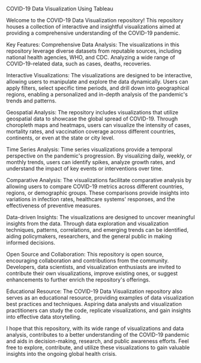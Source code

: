 COVID-19 Data Visualization Using Tableau

Welcome to the COVID-19 Data Visualization repository! This repository houses a collection of interactive and insightful visualizations aimed at providing a comprehensive understanding of the COVID-19 pandemic.

Key Features:
Comprehensive Data Analysis: The visualizations in this repository leverage diverse datasets from reputable sources, including national health agencies, WHO, and CDC. Analyzing a wide range of COVID-19-related data, such as cases, deaths, recoveries.

Interactive Visualizations: The visualizations are designed to be interactive, allowing users to manipulate and explore the data dynamically. Users can apply filters, select specific time periods, and drill down into geographical regions, enabling a personalized and in-depth analysis of the pandemic's trends and patterns.

Geospatial Analysis: The repository includes visualizations that utilize geospatial data to showcase the global spread of COVID-19. Through choropleth maps and heatmaps, users can visualize the intensity of cases, mortality rates, and vaccination coverage across different countries, continents, or even at the state or city level.

Time Series Analysis: Time series visualizations provide a temporal perspective on the pandemic's progression. By visualizing daily, weekly, or monthly trends, users can identify spikes, analyze growth rates, and understand the impact of key events or interventions over time.

Comparative Analysis: The visualizations facilitate comparative analysis by allowing users to compare COVID-19 metrics across different countries, regions, or demographic groups. These comparisons provide insights into variations in infection rates, healthcare systems' responses, and the effectiveness of preventive measures.

Data-driven Insights: The visualizations are designed to uncover meaningful insights from the data. Through data exploration and visualization techniques, patterns, correlations, and emerging trends can be identified, aiding policymakers, researchers, and the general public in making informed decisions.

Open Source and Collaboration: This repository is open source, encouraging collaboration and contributions from the community. Developers, data scientists, and visualization enthusiasts are invited to contribute their own visualizations, improve existing ones, or suggest enhancements to further enrich the repository's offerings.

Educational Resource: The COVID-19 Data Visualization repository also serves as an educational resource, providing examples of data visualization best practices and techniques. Aspiring data analysts and visualization practitioners can study the code, replicate visualizations, and gain insights into effective data storytelling.

I hope that this repository, with its wide range of visualizations and data analysis, contributes to a better understanding of the COVID-19 pandemic and aids in decision-making, research, and public awareness efforts. Feel free to explore, contribute, and utilize these visualizations to gain valuable insights into the ongoing global health crisis.
